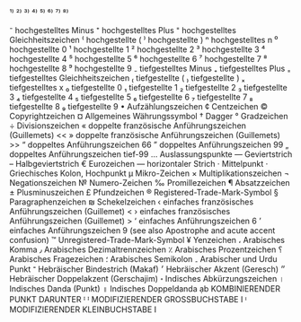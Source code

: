 ¹⁾
²⁾
³⁾
⁴⁾
⁵⁾
⁶⁾
⁷⁾
⁸⁾





⁻	hochgestelltes Minus
⁺	hochgestelltes Plus
⁼	hochgestelltes Gleichheitszeichen
⁽	hochgestellte (
⁾	hochgestellte )
ⁿ	hochgestelltes n
⁰	hochgestellte 0
¹	hochgestellte 1
²	hochgestellte 2
³	hochgestellte 3
⁴	hochgestellte 4
⁵	hochgestellte 5
⁶	hochgestellte 6
⁷	hochgestellte 7
⁸	hochgestellte 8
⁹	hochgestellte 9
₋	tiefgestelltes Minus
₊	tiefgestelltes Plus
₌	tiefgestelltes Gleichheitszeichen
₍	tiefgestellte (
₎	tiefgestellte )
ₓ	tiefgestelltes x
₀	tiefgestellte 0
₁	tiefgestellte 1
₂	tiefgestellte 2
₃	tiefgestellte 3
₄	tiefgestellte 4
₅	tiefgestellte 5
₆	tiefgestellte 6
₇	tiefgestellte 7
₈	tiefgestellte 8
₉	tiefgestellte 9
•	Aufzählungszeichen
¢	Centzeichen
©	Copyrightzeichen
¤	Allgemeines Währungssymbol
†	Dagger
°	Gradzeichen
÷	Divisionszeichen
«	doppelte französische Anführungszeichen (Guillemets) <<
»	doppelte französische Anführungszeichen (Guillemets) >>
“	doppeltes Anführungszeichen 66
”	doppeltes Anführungszeichen 99
„	doppeltes Anführungszeichen tief-99
…	Auslassungspunkte
—	Geviertstrich
–	Halbgeviertstrich
€	Eurozeichen
―	horizontaler Strich
·	Mittelpunkt
·	Griechisches Kolon, Hochpunkt
µ	Mikro-Zeichen
×	Multiplikationszeichen
¬	Negationszeichen
№	Numero-Zeichen
‰	Promillezeichen
¶	Absatzzeichen
±	Plusminuszeichen
£	Pfundzeichen
®	Registered-Trade-Mark-Symbol
§	Paragraphenzeichen
₪	Schekelzeichen
‹	einfaches französisches Anführungszeichen (Guillemet) <
›	einfaches französisches Anführungszeichen (Guillemet) >
‘	einfaches Anführungszeichen 6
’	einfaches Anführungszeichen 9 (see also Apostrophe and acute accent confusion)
™	Unregistered-Trade-Mark-Symbol
¥	Yenzeichen
،	Arabisches Komma
٫	Arabisches Dezimaltrennzeichen
٪	Arabisches Prozentzeichen
؟	Arabisches Fragezeichen
؛	Arabisches Semikolon
۔	Arabischer und Urdu Punkt
־	Hebräischer Bindestrich (Makaf)
׳	Hebräischer Akzent (Geresch)
״	Hebräischer Doppelakzent (Gerschajim)
॰	Indisches Abkürzungszeichen
।	Indisches Danda (Punkt)
॥	Indisches Doppeldanda
ạb	KOMBINIERENDER PUNKT DARUNTER
ᴵ ᴵ	MODIFIZIERENDER GROSSBUCHSTABE I
ᶦ	MODIFIZIERENDER KLEINBUCHSTABE I
